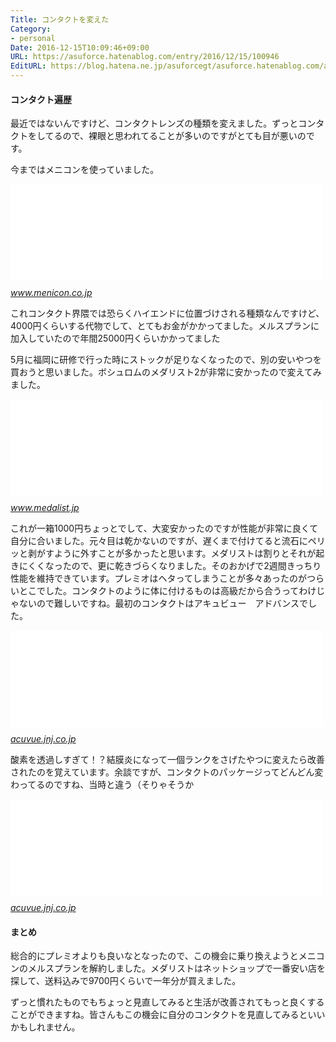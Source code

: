 ```yaml
---
Title: コンタクトを変えた
Category:
- personal
Date: 2016-12-15T10:09:46+09:00
URL: https://asuforce.hatenablog.com/entry/2016/12/15/100946
EditURL: https://blog.hatena.ne.jp/asuforcegt/asuforce.hatenablog.com/atom/entry/10328749687199093598
---
```


<h4>コンタクト遍歴</h4>
<p>最近ではないんですけど、コンタクトレンズの種類を変えました。ずっとコンタクトをしてるので、裸眼と思われてることが多いのですがとても目が悪いのです。</p>
<p>今まではメニコンを使っていました。</p>
<p><iframe class="embed-card embed-webcard" style="display: block; width: 100%; height: 155px; max-width: 500px; margin: 10px 0px;" title="2WEEKメニコン　プレミオ | コンタクトレンズのメニコン" src="//hatenablog-parts.com/embed?url=http%3A%2F%2Fwww.menicon.co.jp%2Fproducts%2Flense%2Fpremio%2F" frameborder="0" scrolling="no"></iframe><cite class="hatena-citation"><a href="http://www.menicon.co.jp/products/lense/premio/">www.menicon.co.jp</a></cite></p>
<p>これコンタクト界隈では恐らくハイエンドに位置づけされる種類なんですけど、4000円くらいする代物でして、とてもお金がかかってました。メルスプランに加入していたので年間25000円くらいかかってました</p>
<p>5月に福岡に研修で行った時にストックが足りなくなったので、別の安いやつを買おうと思いました。ボシュロムのメダリスト2が非常に安かったので変えてみました。</p>
<p><iframe class="embed-card embed-webcard" style="display: block; width: 100%; height: 155px; max-width: 500px; margin: 10px 0px;" title="メダリスト II｜ボシュロム・ジャパン" src="//hatenablog-parts.com/embed?url=http%3A%2F%2Fwww.medalist.jp%2Fproduct%2Fmedalist2.html" frameborder="0" scrolling="no"></iframe><cite class="hatena-citation"><a href="http://www.medalist.jp/product/medalist2.html">www.medalist.jp</a></cite></p>
<p>これが一箱1000円ちょっとでして、大変安かったのですが性能が非常に良くて自分に合いました。元々目は乾かないのですが、遅くまで付けてると流石にペリッと剥がすように外すことが多かったと思います。メダリストは割りとそれが起きにくくなったので、更に乾きづらくなりました。そのおかげで2週間きっちり性能を維持できています。プレミオはヘタってしまうことが多々あったのがつらいとこでした。コンタクトのように体に付けるものは高級だから合うってわけじゃないので難しいですね。最初のコンタクトはアキュビュー　アドバンスでした。</p>
<p><iframe class="embed-card embed-webcard" style="display: block; width: 100%; height: 155px; max-width: 500px; margin: 10px 0px;" title="アキュビュー® アドバンス® | アキュビュー®" src="//hatenablog-parts.com/embed?url=http%3A%2F%2Facuvue.jnj.co.jp%2Fproduct%2Fadvance%2F" frameborder="0" scrolling="no"></iframe><cite class="hatena-citation"><a href="http://acuvue.jnj.co.jp/product/advance/">acuvue.jnj.co.jp</a></cite></p>
<p>酸素を透過しすぎて！？結膜炎になって一個ランクをさげたやつに変えたら改善されたのを覚えています。余談ですが、コンタクトのパッケージってどんどん変わってるのですね、当時と違う（そりゃそうか</p>
<p><iframe class="embed-card embed-webcard" style="display: block; width: 100%; height: 155px; max-width: 500px; margin: 10px 0px;" title="2ウィーク アキュビュー® | アキュビュー®" src="//hatenablog-parts.com/embed?url=http%3A%2F%2Facuvue.jnj.co.jp%2Fproduct%2F2week%2F" frameborder="0" scrolling="no"></iframe><cite class="hatena-citation"><a href="http://acuvue.jnj.co.jp/product/2week/">acuvue.jnj.co.jp</a></cite></p>
<h4>まとめ</h4>
<p>総合的にプレミオよりも良いなとなったので、この機会に乗り換えようとメニコンのメルスプランを解約しました。メダリストはネットショップで一番安い店を探して、送料込みで9700円くらいで一年分が買えました。</p>
<p>ずっと慣れたものでもちょっと見直してみると生活が改善されてもっと良くすることができますね。皆さんもこの機会に自分のコンタクトを見直してみるといいかもしれません。</p>
